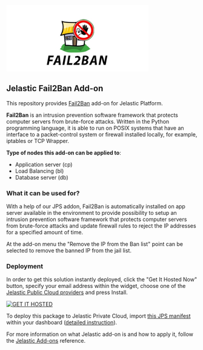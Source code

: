 [![Fail2Ban](images/fail2ban-logo.jpg)](../../../fail2ban)
## Jelastic Fail2Ban Add-on

This repository provides [Fail2Ban](http://www.fail2ban.org/) add-on for Jelastic Platform.

**Fail2Ban** is an intrusion prevention software framework that protects computer servers from brute-force attacks. Written in the Python programming language, it is able to run on POSIX systems that have an interface to a packet-control system or firewall installed locally, for example, iptables or TCP Wrapper.

**Type of nodes this add-on can be applied to**: 
- Application server (cp)
- Load Balancing (bl)
- Database server (db)

### What it can be used for?
With a help of our JPS addon, Fail2Ban is automatically installed on app server available in the environment to provide possibility to setup an intrusion prevention software framework that protects computer servers from brute-force attacks and update firewall rules to reject the IP addresses for a specified amount of time.

At the add-on menu the "Remove the IP from the Ban list" point can be selected to remove the banned IP from the jail list.

### Deployment

In order to get this solution instantly deployed, click the "Get It Hosted Now" button, specify your email address within the widget, choose one of the [Jelastic Public Cloud providers](https://jelastic.cloud) and press Install.

[![GET IT HOSTED](https://raw.githubusercontent.com/jelastic-jps/jpswiki/master/images/getithosted.png)](https://jelastic.com/install-application/?manifest=https%3A%2F%2Fgithub.com%2Fjelastic-jps%2Ffail2ban%2Fraw%2Fmaster%2Fmanifest.jps)

To deploy this package to Jelastic Private Cloud, import [this JPS manifest](../../raw/master/manifest.jps) within your dashboard ([detailed instruction](https://docs.jelastic.com/environment-export-import#import)).

For more information on what Jelastic add-on is and how to apply it, follow the [Jelastic Add-ons](https://github.com/jelastic-jps/jpswiki/wiki/Jelastic-Addons) reference.